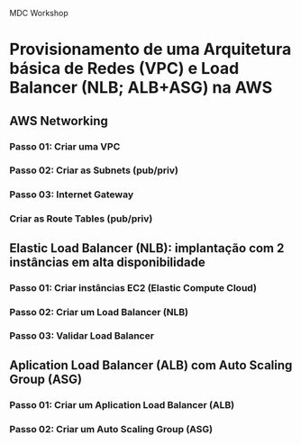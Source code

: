 MDC Workshop

# Provisionamento de uma Arquitetura básica de Redes (VPC) e Load Balancer (NLB; ALB+ASG) na AWS

## AWS Networking

### Passo 01: Criar uma VPC

### Passo 02: Criar as Subnets (pub/priv)

### Passo 03: Internet Gateway

### Criar as Route Tables (pub/priv)

## Elastic Load Balancer (NLB): implantação com 2 instâncias em alta disponibilidade

### Passo 01: Criar instâncias EC2 (Elastic Compute Cloud)

### Passo 02: Criar um Load Balancer (NLB)

### Passo 03: Validar Load Balancer

## Aplication Load Balancer (ALB) com Auto Scaling Group (ASG)

### Passo 01: Criar um Aplication Load Balancer (ALB)

### Passo 02: Criar um Auto Scaling Group (ASG)
